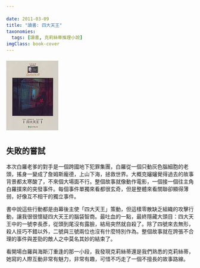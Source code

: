 ```yaml
---

date: 2011-03-09
title: "讀書: 四大天王"
taxonomies:
  tags: [讀書, 克莉絲蒂推理小說]
imgClass: book-cover
---
```

![四大天王](/img/book/the-4.jpg)

## 失敗的嘗試

本次白羅老爹的對手是一個跨國地下犯罪集團，白羅從一個只動灰色腦細胞的老頭，搖身一變成了詹姆斯龐德，上山下海，拯救世界。大概克嬸嬸覺得過去的故事背景都太寒酸了，不來個大場面不行。整個故事就像動作電影，一個接一個往主角白羅撲來的突發事件。每個事件單獨來看都很玄奇，但是整體來看關聯卻顯得薄弱，好像互不相干的獨立事件。

書中說這些行動都是由幕後主使「四大天王」策動，但這樣零散缺乏組織的攻擊行動，讓我很很懷疑四大天王的腦袋智商。最吐血的一點，最終隱藏大頭目：四大天王中的一號李長彥，從頭到尾沒有露臉，結局突然就自殺了。除了四號來去無形，殺人技巧不錯以外，二號與三號兩位也沒有什麼特別作為。整個故事就在誇張不合理的事件與差勁的敵人之中莫名其妙的結束了。

看開場白羅與海斯汀重逢的那一小段，我發現克莉絲蒂還是我們熟悉的克莉絲蒂，她寫的人際互動非常有魅力，非常有趣，可惜不巧走了一個不擅長的故事路線。
